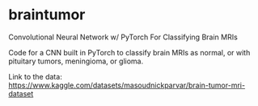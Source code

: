# braintumor
Convolutional Neural Network w/ PyTorch For Classifying Brain MRIs


Code for a CNN built in PyTorch to classify brain MRIs as normal, or with pituitary tumors, meningioma, or glioma. 

Link to the data: https://www.kaggle.com/datasets/masoudnickparvar/brain-tumor-mri-dataset
